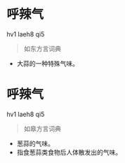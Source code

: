 # 呼辣气
hv1 laeh8 qi5
> 如东方言词典
- 大蒜的一种特殊气味。

# 呼辣气
hv1 laeh8 qi5
> 如皋方言词典
- 葱蒜的气味。
- 指食葱蒜类食物后人体散发出的气味。
